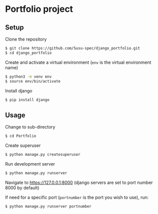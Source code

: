 # Portfolio project

## Setup

Clone the repository
```sh
$ git clone https://github.com/Susu-spec/django_portfolio.git
$ cd django_portfolio
```

Create and activate a virtual environment (`env` is the virtual environment name)
```sh
$ python3 -m venv env
$ source env/bin/activate
```

Install django
```sh
$ pip install django
```

## Usage

Change to sub-directory
```sh
$ cd Portfolio
```

Create superuser
```sh
$ python manage.py createsuperuser
```

Run development server
```sh
$ python manage.py runserver
```

Navigate to https://127.0.0.1:8000 (django servers are set to port number 8000 by default)

If need for a specific port (`portnumber` is the port you wish to use), run:
```sh
$ python manage.py runserver portnumber
```

